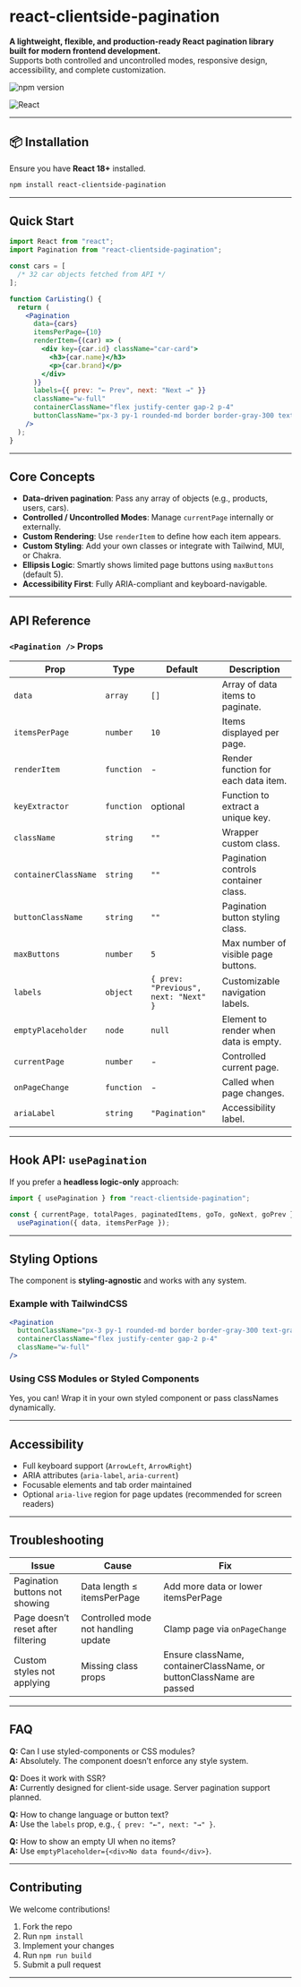 # react-clientside-pagination

**A lightweight, flexible, and production-ready React pagination library built for modern frontend development.**  
Supports both controlled and uncontrolled modes, responsive design, accessibility, and complete customization.

![npm version](https://img.shields.io/npm/v/react-clientside-pagination.svg)

<!-- ![License: MIT](https://img.shields.io/badge/License-MIT-blue.svg) -->

![React](https://img.shields.io/badge/React-18%2B-61DAFB?logo=react)

---

## 📦 Installation

Ensure you have **React 18+** installed.

```bash
npm install react-clientside-pagination
```

---

## Quick Start

```jsx
import React from "react";
import Pagination from "react-clientside-pagination";

const cars = [
  /* 32 car objects fetched from API */
];

function CarListing() {
  return (
    <Pagination
      data={cars}
      itemsPerPage={10}
      renderItem={(car) => (
        <div key={car.id} className="car-card">
          <h3>{car.name}</h3>
          <p>{car.brand}</p>
        </div>
      )}
      labels={{ prev: "← Prev", next: "Next →" }}
      className="w-full"
      containerClassName="flex justify-center gap-2 p-4"
      buttonClassName="px-3 py-1 rounded-md border border-gray-300 text-gray-700 hover:bg-blue-500 hover:text-white transition"
    />
  );
}
```

---

## Core Concepts

- **Data-driven pagination**: Pass any array of objects (e.g., products, users, cars).
- **Controlled / Uncontrolled Modes**: Manage `currentPage` internally or externally.
- **Custom Rendering**: Use `renderItem` to define how each item appears.
- **Custom Styling**: Add your own classes or integrate with Tailwind, MUI, or Chakra.
- **Ellipsis Logic**: Smartly shows limited page buttons using `maxButtons` (default 5).
- **Accessibility First**: Fully ARIA-compliant and keyboard-navigable.

---

## API Reference

### `<Pagination />` Props

| Prop                 | Type       | Default                              | Description                           |
| -------------------- | ---------- | ------------------------------------ | ------------------------------------- |
| `data`               | `array`    | `[]`                                 | Array of data items to paginate.      |
| `itemsPerPage`       | `number`   | `10`                                 | Items displayed per page.             |
| `renderItem`         | `function` | -                                    | Render function for each data item.   |
| `keyExtractor`       | `function` | optional                             | Function to extract a unique key.     |
| `className`          | `string`   | `""`                                 | Wrapper custom class.                 |
| `containerClassName` | `string`   | `""`                                 | Pagination controls container class.  |
| `buttonClassName`    | `string`   | `""`                                 | Pagination button styling class.      |
| `maxButtons`         | `number`   | `5`                                  | Max number of visible page buttons.   |
| `labels`             | `object`   | `{ prev: "Previous", next: "Next" }` | Customizable navigation labels.       |
| `emptyPlaceholder`   | `node`     | `null`                               | Element to render when data is empty. |
| `currentPage`        | `number`   | -                                    | Controlled current page.              |
| `onPageChange`       | `function` | -                                    | Called when page changes.             |
| `ariaLabel`          | `string`   | `"Pagination"`                       | Accessibility label.                  |

---

## Hook API: `usePagination`

If you prefer a **headless logic-only** approach:

```js
import { usePagination } from "react-clientside-pagination";

const { currentPage, totalPages, paginatedItems, goTo, goNext, goPrev } =
  usePagination({ data, itemsPerPage });
```

---

## Styling Options

The component is **styling-agnostic** and works with any system.

### Example with TailwindCSS

```jsx
<Pagination
  buttonClassName="px-3 py-1 rounded-md border border-gray-300 text-gray-700 hover:bg-blue-500 hover:text-white transition"
  containerClassName="flex justify-center gap-2 p-4"
  className="w-full"
/>
```

### Using CSS Modules or Styled Components

Yes, you can! Wrap it in your own styled component or pass classNames dynamically.

---

## Accessibility

- Full keyboard support (`ArrowLeft`, `ArrowRight`)
- ARIA attributes (`aria-label`, `aria-current`)
- Focusable elements and tab order maintained
- Optional `aria-live` region for page updates (recommended for screen readers)

---

## Troubleshooting

| Issue                              | Cause                               | Fix                                                                 |
| ---------------------------------- | ----------------------------------- | ------------------------------------------------------------------- |
| Pagination buttons not showing     | Data length ≤ itemsPerPage          | Add more data or lower itemsPerPage                                 |
| Page doesn’t reset after filtering | Controlled mode not handling update | Clamp page via `onPageChange`                                       |
| Custom styles not applying         | Missing class props                 | Ensure className, containerClassName, or buttonClassName are passed |

---

## FAQ

**Q:** Can I use styled-components or CSS modules?  
**A:** Absolutely. The component doesn’t enforce any style system.

**Q:** Does it work with SSR?  
**A:** Currently designed for client-side usage. Server pagination support planned.

**Q:** How to change language or button text?  
**A:** Use the `labels` prop, e.g., `{ prev: "←", next: "→" }`.

**Q:** How to show an empty UI when no items?  
**A:** Use `emptyPlaceholder={<div>No data found</div>}`.

---

## Contributing

We welcome contributions!

1. Fork the repo
2. Run `npm install`
3. Implement your changes
4. Run `npm run build`
5. Submit a pull request
<!--
Follow **semantic versioning** and add clear commit messages. -->

---

<!--
## LICENSE

MIT License

Permission is hereby granted, free of charge, to any person obtaining a copy
of this software and associated documentation files (the "Software"), to deal
in the Software without restriction, including without limitation the rights
to use, copy, modify, merge, publish, distribute, sublicense, and/or sell
copies of the Software, and to permit persons to whom the Software is
furnished to do so, subject to the following conditions:

The above copyright notice and this permission notice shall be included in all
copies or substantial portions of the Software.

THE SOFTWARE IS PROVIDED "AS IS", WITHOUT WARRANTY OF ANY KIND, EXPRESS OR
IMPLIED, INCLUDING BUT NOT LIMITED TO THE WARRANTIES OF MERCHANTABILITY,
FITNESS FOR A PARTICULAR PURPOSE AND NONINFRINGEMENT. IN NO EVENT SHALL THE
AUTHORS OR COPYRIGHT HOLDERS BE LIABLE FOR ANY CLAIM, DAMAGES OR OTHER
LIABILITY, WHETHER IN AN ACTION OF CONTRACT, TORT OR OTHERWISE, ARISING FROM,
OUT OF OR IN CONNECTION WITH THE SOFTWARE OR THE USE OR OTHER DEALINGS IN THE
SOFTWARE. -->
